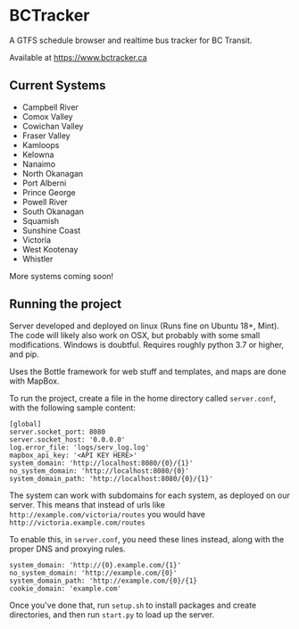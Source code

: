 # BCTracker

A GTFS schedule browser and realtime bus tracker for BC Transit.

Available at https://www.bctracker.ca

## Current Systems

- Campbell River
- Comox Valley
- Cowichan Valley
- Fraser Valley
- Kamloops
- Kelowna
- Nanaimo
- North Okanagan
- Port Alberni
- Prince George
- Powell River
- South Okanagan
- Squamish
- Sunshine Coast
- Victoria
- West Kootenay
- Whistler

More systems coming soon!

## Running the project

Server developed and deployed on linux (Runs fine on Ubuntu 18+, Mint). The code will likely also work on OSX, but probably with some small modifications. Windows is doubtful. Requires roughly python 3.7 or higher, and pip.

Uses the Bottle framework for web stuff and templates, and maps are done with MapBox.

To run the project, create a file in the home directory called `server.conf`, with the following sample content:

```
[global]
server.socket_port: 8080
server.socket_host: '0.0.0.0'
log.error_file: 'logs/serv_log.log'
mapbox_api_key: '<API KEY HERE>'
system_domain: 'http://localhost:8080/{0}/{1}'
no_system_domain: 'http://localhost:8080/{0}'
system_domain_path: 'http://localhost:8080/{0}/{1}'
```

The system can work with subdomains for each system, as deployed on our server. This means that instead of urls like `http://example.com/victoria/routes` you would have `http://victoria.example.com/routes`

To enable this, in `server.conf`, you need these lines instead, along with the proper DNS and proxying rules.

```
system_domain: 'http://{0}.example.com/{1}'
no_system_domain: 'http://example.com/{0}'
system_domain_path: 'http://example.com/{0}/{1}
cookie_domain: 'example.com'
```

Once you've done that, run `setup.sh` to install packages and create directories, and then run `start.py` to load up the server.
